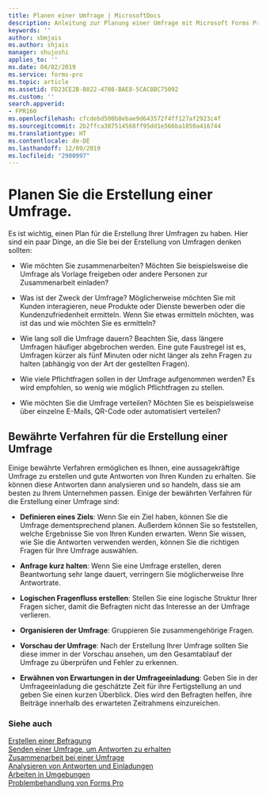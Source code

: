 ```yaml
---
title: Planen einer Umfrage | MicrosoftDocs
description: Anleitung zur Planung einer Umfrage mit Microsoft Forms Pro.
keywords: ''
author: sbmjais
ms.author: shjais
manager: shujoshi
applies_to: ''
ms.date: 04/02/2019
ms.service: forms-pro
ms.topic: article
ms.assetid: FD23CE2B-B022-4708-BAE8-5CAC8BC75092
ms.custom: ''
search.appverid:
- FPR160
ms.openlocfilehash: cfcdebd500b8ebae9d643572f4ff127af2923c4f
ms.sourcegitcommit: 2b2ffca387514568ff95dd1e566ba1850a416744
ms.translationtype: HT
ms.contentlocale: de-DE
ms.lasthandoff: 12/09/2019
ms.locfileid: "2900997"
---
```

# <a name="plan-to-create-a-survey"></a>Planen Sie die Erstellung einer Umfrage.

Es ist wichtig, einen Plan für die Erstellung Ihrer Umfragen zu haben. Hier sind ein paar Dinge, an die Sie bei der Erstellung von Umfragen denken sollten:

-   Wie möchten Sie zusammenarbeiten? Möchten Sie beispielsweise die Umfrage als Vorlage freigeben oder andere Personen zur Zusammenarbeit einladen?

-   Was ist der Zweck der Umfrage? Möglicherweise möchten Sie mit Kunden interagieren, neue Produkte oder Dienste bewerben oder die Kundenzufriedenheit ermitteln. Wenn Sie etwas ermitteln möchten, was ist das und wie möchten Sie es ermitteln?

-   Wie lang soll die Umfrage dauern? Beachten Sie, dass längere Umfragen häufiger abgebrochen werden. Eine gute Faustregel ist es, Umfragen kürzer als fünf Minuten oder nicht länger als zehn Fragen zu halten (abhängig von der Art der gestellten Fragen).

-   Wie viele Pflichtfragen sollen in der Umfrage aufgenommen werden? Es wird empfohlen, so wenig wie möglich Pflichtfragen zu stellen.

-   Wie möchten Sie die Umfrage verteilen? Möchten Sie es beispielsweise über einzelne E-Mails, QR-Code oder automatisiert verteilen?

## <a name="best-practices-for-creating-a-survey"></a>Bewährte Verfahren für die Erstellung einer Umfrage

Einige bewährte Verfahren ermöglichen es Ihnen, eine aussagekräftige Umfrage zu erstellen und gute Antworten von Ihren Kunden zu erhalten. Sie können diese Antworten dann analysieren und so handeln, dass sie am besten zu Ihrem Unternehmen passen. Einige der bewährten Verfahren für die Erstellung einer Umfrage sind:

- **Definieren eines Ziels**: Wenn Sie ein Ziel haben, können Sie die Umfrage dementsprechend planen. Außerdem können Sie so feststellen, welche Ergebnisse Sie von Ihren Kunden erwarten. Wenn Sie wissen, wie Sie die Antworten verwenden werden, können Sie die richtigen Fragen für Ihre Umfrage auswählen.

- **Anfrage kurz halten**: Wenn Sie eine Umfrage erstellen, deren Beantwortung sehr lange dauert, verringern Sie möglicherweise Ihre Antwortrate.

- **Logischen Fragenfluss erstellen**: Stellen Sie eine logische Struktur Ihrer Fragen sicher, damit die Befragten nicht das Interesse an der Umfrage verlieren.

- **Organisieren der Umfrage**: Gruppieren Sie zusammengehörige Fragen.

- **Vorschau der Umfrage**: Nach der Erstellung Ihrer Umfrage sollten Sie diese immer in der Vorschau ansehen, um den Gesamtablauf der Umfrage zu überprüfen und Fehler zu erkennen.

- **Erwähnen von Erwartungen in der Umfrageeinladung**: Geben Sie in der Umfrageeinladung die geschätzte Zeit für ihre Fertigstellung an und geben Sie einen kurzen Überblick. Dies wird den Befragten helfen, ihre Beiträge innerhalb des erwarteten Zeitrahmens einzureichen.

### <a name="see-also"></a>Siehe auch

[Erstellen einer Befragung](create-survey.md)<br>
[Senden einer Umfrage, um Antworten zu erhalten](send-survey.md) <br>
[Zusammenarbeit bei einer Umfrage](collaborate-survey.md) <br>
[Analysieren von Antworten und Einladungen](analyze-responses-invites.md) <br>
[Arbeiten in Umgebungen](choose-environment.md)<br>
[Problembehandlung von Forms Pro](troubleshoot.md)
